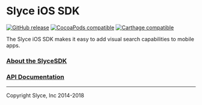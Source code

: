 Slyce iOS SDK
==============

[![GitHub release](https://img.shields.io/github/release/Slyce-Inc/Slyce-iOS-SDK.svg?style=flat)](https://github.com/Slyce-Inc/Slyce-iOS-SDK/releases)
[![CocoaPods compatible](https://img.shields.io/cocoapods/v/Slyce-iOS-SDK.svg)](https://cocoapods.org/pods/Slyce-iOS-SDK)
[![Carthage compatible](https://img.shields.io/badge/Carthage-compatible-4BC51D.svg?style=flat)](https://github.com/Carthage/Carthage)

The Slyce iOS SDK makes it easy to add visual search capabilities to mobile apps.

### [About the SlyceSDK](https://docs.slyce.it)

### [API Documentation](http://htmlpreview.github.io/?https://github.com/Slyce-Inc/Slyce-iOS-SDK/blob/5.6.0/Documentation/html/index.html)

---

Copyright Slyce, Inc 2014-2018

<!-- Official release -->
<!--[![GitHub release](https://img.shields.io/github/release/Slyce-Inc/Slyce-iOS-SDK.svg?style=flat)](https://github.com/Slyce-Inc/Slyce-iOS-SDK/releases)-->
<!-- Pre release -->
<!--[![GitHub release](https://img.shields.io/github/release/Slyce-Inc/Slyce-iOS-SDK/all.svg?style=flat-square)](https://github.com/Slyce-Inc/Slyce-iOS-SDK/releases)-->
